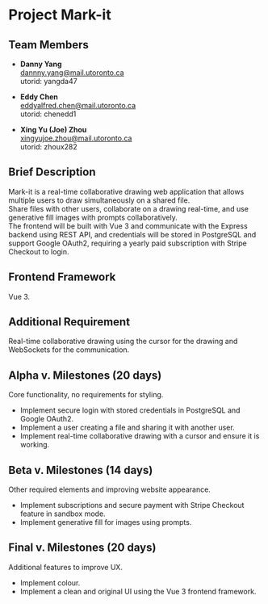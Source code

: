 # **Project Mark-it**  

## **Team Members**  
- **Danny Yang**  
  dannny.yang@mail.utoronto.ca  
  utorid: yangda47  

- **Eddy Chen**  
  eddyalfred.chen@mail.utoronto.ca  
  utorid: chenedd1  

- **Xing Yu (Joe) Zhou**  
  xingyujoe.zhou@mail.utoronto.ca  
  utorid: zhoux282

## **Brief Description**  
Mark-it is a real-time collaborative drawing web application that allows multiple users to draw simultaneously on a shared file.  
Share files with other users, collaborate on a drawing real-time, and use generative fill images with prompts collaboratively.  
The frontend will be built with Vue 3 and communicate with the Express backend using REST API, and credentials will be stored in PostgreSQL and support Google OAuth2, requiring a yearly paid subscription with Stripe Checkout to login.

## **Frontend Framework**  
Vue 3.

## **Additional Requirement**  
Real-time collaborative drawing using the cursor for the drawing and WebSockets for the communication.

## **Alpha v. Milestones (20 days)**  
Core functionality, no requirements for styling.
- Implement secure login with stored credentials in PostgreSQL and Google OAuth2.  
- Implement a user creating a file and sharing it with another user.
- Implement real-time collaborative drawing with a cursor and ensure it is working.

## **Beta v. Milestones (14 days)**  
Other required elements and improving website appearance.
- Implement subscriptions and secure payment with Stripe Checkout feature in sandbox mode.  
- Implement generative fill for images using prompts.

## **Final v. Milestones (20 days)**  
Additional features to improve UX.
- Implement colour.
- Implement a clean and original UI using the Vue 3 frontend framework.  
